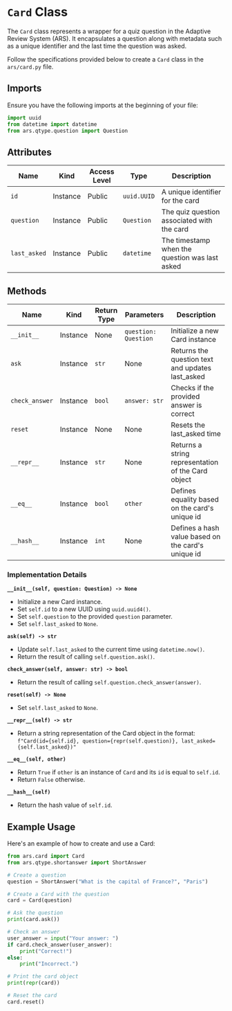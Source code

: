 # `Card` Class

The `Card` class represents a wrapper for a quiz question in the Adaptive Review System (ARS). It encapsulates a question along with metadata such as a unique identifier and the last time the question was asked.

Follow the specifications provided below to create a `Card` class in the `ars/card.py` file.

## Imports

Ensure you have the following imports at the beginning of your file:

```python
import uuid
from datetime import datetime
from ars.qtype.question import Question
```

## Attributes

| Name         | Kind     | Access Level | Type       | Description                                    |
|--------------|----------|--------------|------------|------------------------------------------------|
| `id`         | Instance | Public       | `uuid.UUID`| A unique identifier for the card               |
| `question`   | Instance | Public       | `Question` | The quiz question associated with the card     |
| `last_asked` | Instance | Public       | `datetime` | The timestamp when the question was last asked |

## Methods

| Name           | Kind     | Return Type | Parameters        | Description                                           |
|----------------|----------|-------------|-------------------|-------------------------------------------------------|
| `__init__`     | Instance | None        | `question: Question` | Initialize a new Card instance                     |
| `ask`          | Instance | `str`       | None              | Returns the question text and updates last_asked      |
| `check_answer` | Instance | `bool`      | `answer: str`     | Checks if the provided answer is correct              |
| `reset`        | Instance | None        | None              | Resets the last_asked time                            |
| `__repr__`     | Instance | `str`       | None              | Returns a string representation of the Card object    |
| `__eq__`       | Instance | `bool`      | `other`           | Defines equality based on the card's unique id        |
| `__hash__`     | Instance | `int`       | None              | Defines a hash value based on the card's unique id    |

### Implementation Details

**`__init__(self, question: Question) -> None`**
- Initialize a new Card instance.
- Set `self.id` to a new UUID using `uuid.uuid4()`.
- Set `self.question` to the provided `question` parameter.
- Set `self.last_asked` to `None`.

**`ask(self) -> str`**
- Update `self.last_asked` to the current time using `datetime.now()`.
- Return the result of calling `self.question.ask()`.

**`check_answer(self, answer: str) -> bool`**
- Return the result of calling `self.question.check_answer(answer)`.

**`reset(self) -> None`**
- Set `self.last_asked` to `None`.

**`__repr__(self) -> str`**
- Return a string representation of the Card object in the format:
  `f"Card(id={self.id}, question={repr(self.question)}, last_asked={self.last_asked})"`

**`__eq__(self, other)`**
- Return `True` if `other` is an instance of `Card` and its `id` is equal to `self.id`.
- Return `False` otherwise.

**`__hash__(self)`**
- Return the hash value of `self.id`.

## Example Usage

Here's an example of how to create and use a Card:

```python
from ars.card import Card
from ars.qtype.shortanswer import ShortAnswer

# Create a question
question = ShortAnswer("What is the capital of France?", "Paris")

# Create a Card with the question
card = Card(question)

# Ask the question
print(card.ask())

# Check an answer
user_answer = input("Your answer: ")
if card.check_answer(user_answer):
    print("Correct!")
else:
    print("Incorrect.")

# Print the card object
print(repr(card))

# Reset the card
card.reset()
```